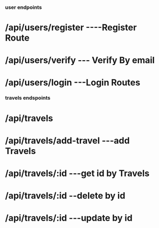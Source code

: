 
### user endpoints

# /api/users/register ----Register Route
# /api/users/verify   --- Verify By email
# /api/users/login    ---Login Routes 


### travels endspoints

# /api/travels
# /api/travels/add-travel       ---add Travels
# /api/travels/:id   ---get id by Travels
# /api/travels/:id --delete by id
# /api/travels/:id       ---update by id